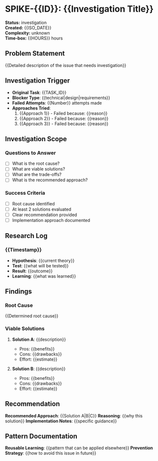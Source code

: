 # SPIKE-{{ID}}: {{Investigation Title}}

**Status:** investigation  
**Created:** {{ISO_DATE}}  
**Complexity:** unknown  
**Time-box:** {{HOURS}} hours  

## Problem Statement
{{Detailed description of the issue that needs investigation}}

## Investigation Trigger
- **Original Task**: {{TASK_ID}}
- **Blocker Type**: {{technical|design|requirements}}
- **Failed Attempts**: {{Number}} attempts made
- **Approaches Tried**:
  1. {{Approach 1}} - Failed because: {{reason}}
  2. {{Approach 2}} - Failed because: {{reason}}
  3. {{Approach 3}} - Failed because: {{reason}}

## Investigation Scope
### Questions to Answer
- [ ] What is the root cause?
- [ ] What are viable solutions?
- [ ] What are the trade-offs?
- [ ] What is the recommended approach?

### Success Criteria
- [ ] Root cause identified
- [ ] At least 2 solutions evaluated
- [ ] Clear recommendation provided
- [ ] Implementation approach documented

## Research Log
### {{Timestamp}}
- **Hypothesis**: {{current theory}}
- **Test**: {{what will be tested}}
- **Result**: {{outcome}}
- **Learning**: {{what was learned}}

## Findings
### Root Cause
{{Determined root cause}}

### Viable Solutions
1. **Solution A**: {{description}}
   - Pros: {{benefits}}
   - Cons: {{drawbacks}}
   - Effort: {{estimate}}

2. **Solution B**: {{description}}
   - Pros: {{benefits}}
   - Cons: {{drawbacks}}
   - Effort: {{estimate}}

## Recommendation
**Recommended Approach**: {{Solution A|B|C}}
**Reasoning**: {{why this solution}}
**Implementation Notes**: {{specific guidance}}

## Pattern Documentation
**Reusable Learning**: {{pattern that can be applied elsewhere}}
**Prevention Strategy**: {{how to avoid this issue in future}}
